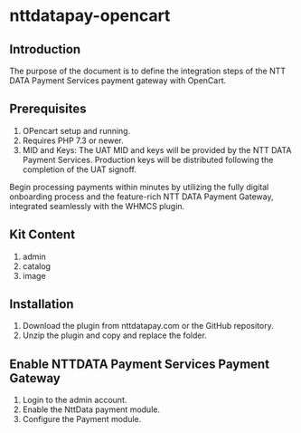 # nttdatapay-opencart

## Introduction

The purpose of the document is to define the integration steps of the NTT DATA Payment Services payment gateway with OpenCart.

## Prerequisites
1. OPencart setup and running.
2. Requires PHP 7.3 or newer.
3. MID and Keys: The UAT MID and keys will be provided by the NTT DATA Payment Services. Production keys will be distributed following the completion of the UAT signoff.

Begin processing payments within minutes by utilizing the fully digital onboarding process and the feature-rich NTT DATA Payment Gateway, integrated seamlessly with the WHMCS plugin.

## Kit Content
1. admin
2. catalog
3. image


## Installation

1. Download the plugin from nttdatapay.com or the GitHub repository.
2. Unzip the plugin and copy and replace the folder.

## Enable NTTDATA Payment Services Payment Gateway
1. Login to the admin account.
2. Enable the NttData payment module.
3. Configure the Payment module.